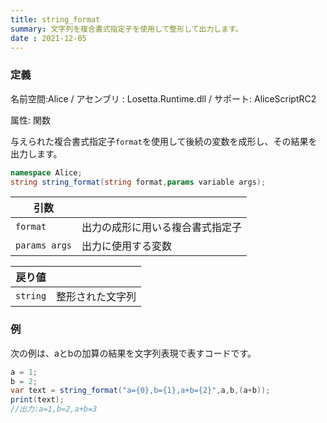 ```yaml
---
title: string_format
summary: 文字列を複合書式指定子を使用して整形して出力します。
date : 2021-12-05
---
```

### 定義
名前空間:Alice / アセンブリ : Losetta.Runtime.dll / サポート: AliceScriptRC2

属性: 関数

与えられた複合書式指定子`format`を使用して後続の変数を成形し、その結果を出力します。

```csharp title="AliceScript"
namespace Alice;
string string_format(string format,params variable args);
```

|引数| |
|-|-|
|`format`| 出力の成形に用いる複合書式指定子|
|`params args`| 出力に使用する変数|

|戻り値| |
|-|-|
|`string`| 整形された文字列|

### 例
次の例は、aとbの加算の結果を文字列表現で表すコードです。

```csharp title="AliceScript"
a = 1;
b = 2;
var text = string_format("a={0},b={1},a+b={2}",a,b,(a+b));
print(text);
//出力:a=1,b=2,a+b=3
```
